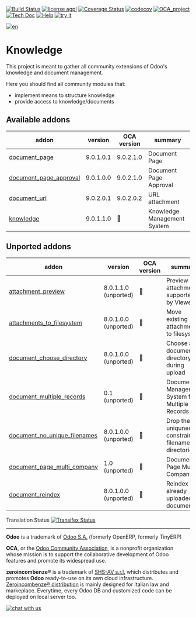 [![Build Status](https://travis-ci.org/zeroincombenze/knowledge.svg?branch=9.0)](https://travis-ci.org/zeroincombenze/knowledge)
[![license agpl](https://img.shields.io/badge/licence-AGPL--3-blue.svg)](http://www.gnu.org/licenses/agpl-3.0.html)
[![Coverage Status](https://coveralls.io/repos/github/zeroincombenze/knowledge/badge.svg?branch=9.0)](https://coveralls.io/github/zeroincombenze/knowledge?branch=9.0)
[![codecov](https://codecov.io/gh/zeroincombenze/knowledge/branch/9.0/graph/badge.svg)](https://codecov.io/gh/zeroincombenze/knowledge/branch/9.0)
[![OCA_project](http://www.zeroincombenze.it/wp-content/uploads/ci-ct/prd/button-oca-9.svg)](https://github.com/OCA/knowledge/tree/9.0)
[![Tech Doc](http://www.zeroincombenze.it/wp-content/uploads/ci-ct/prd/button-docs-9.svg)](http://wiki.zeroincombenze.org/en/Odoo/9.0/dev)
[![Help](http://www.zeroincombenze.it/wp-content/uploads/ci-ct/prd/button-help-9.svg)](http://wiki.zeroincombenze.org/en/Odoo/9.0/man/)
[![try it](http://www.zeroincombenze.it/wp-content/uploads/ci-ct/prd/button-try-it-9.svg)](http://erp9.zeroincombenze.it)






































































[![en](http://www.shs-av.com/wp-content/en_US.png)](http://wiki.zeroincombenze.org/it/Odoo/7.0/man)

Knowledge
=========

This project is meant to gather all community extensions of Odoo's knowledge and document management.

Here you should find all community modules that:

- implement means to structure knowledge
- provide access to knowledge/documents

[//]: # (addons)


Available addons
----------------
addon | version | OCA version | summary
--- | --- | --- | ---
[document_page](document_page/) | 9.0.1.0.1 | 9.0.2.1.0 | Document Page
[document_page_approval](document_page_approval/) | 9.0.1.0.0 | 9.0.2.1.0 | Document Page Approval
[document_url](document_url/) | 9.0.2.0.1 | 9.0.2.0.2 | URL attachment
[knowledge](knowledge/) | 9.0.1.1.0 | :repeat: | Knowledge Management System


Unported addons
---------------
addon | version | OCA version | summary
--- | --- | --- | ---
[attachment_preview](attachment_preview/) | 8.0.1.1.0 (unported) | :repeat: | Preview attachments supported by Viewer.js
[attachments_to_filesystem](attachments_to_filesystem/) | 8.0.1.0.0 (unported) | :repeat: | Move existing attachments to filesystem
[document_choose_directory](document_choose_directory/) | 8.0.1.0.0 (unported) | :repeat: | Choose a document's directory during upload
[document_multiple_records](document_multiple_records/) | 0.1 (unported) | :repeat: | Document Management System for Multiple Records
[document_no_unique_filenames](document_no_unique_filenames/) | 8.0.1.0.0 (unported) | :repeat: | Drop the uniquness constraint on filenames for directories
[document_page_multi_company](document_page_multi_company/) | 1.0 (unported) | :repeat: | Document Page Multi-Company
[document_reindex](document_reindex/) | 8.0.1.0.0 (unported) | :repeat: | Reindex your already uploaded documents

[//]: # (end addons)

Translation Status
[![Transifex Status](https://www.transifex.com/projects/p/OCA-knowledge-9-0/chart/image_png)](https://www.transifex.com/projects/p/OCA-knowledge-9-0)

[//]: # (copyright)

----

**Odoo** is a trademark of [Odoo S.A.](https://www.odoo.com/) (formerly OpenERP, formerly TinyERP)

**OCA**, or the [Odoo Community Association](http://odoo-community.org/), is a nonprofit organization whose
mission is to support the collaborative development of Odoo features and
promote its widespread use.

**zeroincombenze®** is a trademark of [SHS-AV s.r.l.](http://www.shs-av.com/)
which distributes and promotes **Odoo** ready-to-use on its own cloud infrastructure.
[Zeroincombenze® distribution](http://wiki.zeroincombenze.org/en/Odoo)
is mainly designed for Italian law and markeplace.
Everytime, every Odoo DB and customized code can be deployed on local server too.

[//]: # (end copyright)

[![chat with us](https://www.shs-av.com/wp-content/chat_with_us.gif)](https://tawk.to/85d4f6e06e68dd4e358797643fe5ee67540e408b)
